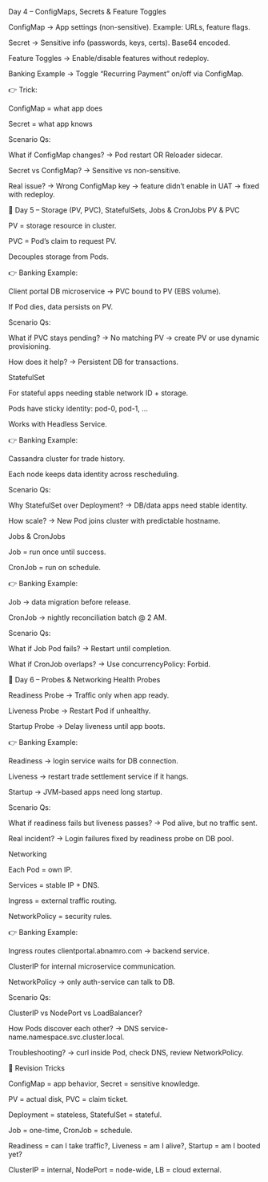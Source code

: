 Day 4 – ConfigMaps, Secrets & Feature Toggles

ConfigMap → App settings (non-sensitive). Example: URLs, feature flags.

Secret → Sensitive info (passwords, keys, certs). Base64 encoded.

Feature Toggles → Enable/disable features without redeploy.

Banking Example → Toggle “Recurring Payment” on/off via ConfigMap.

👉 Trick:

ConfigMap = what app does

Secret = what app knows

Scenario Qs:

What if ConfigMap changes? → Pod restart OR Reloader sidecar.

Secret vs ConfigMap? → Sensitive vs non-sensitive.

Real issue? → Wrong ConfigMap key → feature didn’t enable in UAT → fixed with redeploy.

🔹 Day 5 – Storage (PV, PVC), StatefulSets, Jobs & CronJobs
PV & PVC

PV = storage resource in cluster.

PVC = Pod’s claim to request PV.

Decouples storage from Pods.

👉 Banking Example:

Client portal DB microservice → PVC bound to PV (EBS volume).

If Pod dies, data persists on PV.

Scenario Qs:

What if PVC stays pending? → No matching PV → create PV or use dynamic provisioning.

How does it help? → Persistent DB for transactions.

StatefulSet

For stateful apps needing stable network ID + storage.

Pods have sticky identity: pod-0, pod-1, …

Works with Headless Service.

👉 Banking Example:

Cassandra cluster for trade history.

Each node keeps data identity across rescheduling.

Scenario Qs:

Why StatefulSet over Deployment? → DB/data apps need stable identity.

How scale? → New Pod joins cluster with predictable hostname.

Jobs & CronJobs

Job = run once until success.

CronJob = run on schedule.

👉 Banking Example:

Job → data migration before release.

CronJob → nightly reconciliation batch @ 2 AM.

Scenario Qs:

What if Job Pod fails? → Restart until completion.

What if CronJob overlaps? → Use concurrencyPolicy: Forbid.

🔹 Day 6 – Probes & Networking
Health Probes

Readiness Probe → Traffic only when app ready.

Liveness Probe → Restart Pod if unhealthy.

Startup Probe → Delay liveness until app boots.

👉 Banking Example:

Readiness → login service waits for DB connection.

Liveness → restart trade settlement service if it hangs.

Startup → JVM-based apps need long startup.

Scenario Qs:

What if readiness fails but liveness passes? → Pod alive, but no traffic sent.

Real incident? → Login failures fixed by readiness probe on DB pool.

Networking

Each Pod = own IP.

Services = stable IP + DNS.

Ingress = external traffic routing.

NetworkPolicy = security rules.

👉 Banking Example:

Ingress routes clientportal.abnamro.com → backend service.

ClusterIP for internal microservice communication.

NetworkPolicy → only auth-service can talk to DB.

Scenario Qs:

ClusterIP vs NodePort vs LoadBalancer?

How Pods discover each other? → DNS service-name.namespace.svc.cluster.local.

Troubleshooting? → curl inside Pod, check DNS, review NetworkPolicy.

🧠 Revision Tricks

ConfigMap = app behavior, Secret = sensitive knowledge.

PV = actual disk, PVC = claim ticket.

Deployment = stateless, StatefulSet = stateful.

Job = one-time, CronJob = schedule.

Readiness = can I take traffic?, Liveness = am I alive?, Startup = am I booted yet?

ClusterIP = internal, NodePort = node-wide, LB = cloud external.